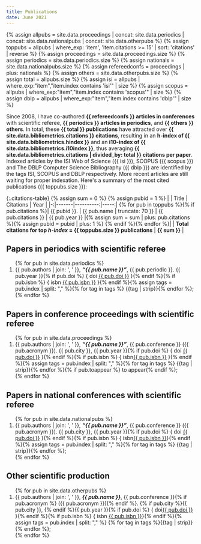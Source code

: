 ```yaml
---
title: Publications
date: June 2021
---
```


{% assign allpubs = site.data.proceedings | concat: site.data.periodics | concat: site.data.nationalpubs | concat: site.data.otherpubs %}
{% assign toppubs = allpubs | where_exp: 'item', 'item.citations >= 15' | sort: 'citations' | reverse %}
{% assign proceedings = site.data.proceedings.size %}
{% assign periodics = site.data.periodics.size %}
{% assign nationals = site.data.nationalpubs.size %}
{% assign refereedconfs = proceedings | plus: nationals %}
{% assign others = site.data.otherpubs.size %}
{% assign total = allpubs.size %}
{% assign isi = allpubs | where_exp:"item","item.index contains 'isi'" | size %}
{% assign scopus = allpubs | where_exp:"item","item.index contains 'scopus'" | size %}
{% assign dblp = allpubs | where_exp:"item","item.index contains 'dblp'" | size %}

Since 2008, I have co-authored **{{ refereedconfs }} articles in conferences** with scientific referee, **{{ periodics }} articles in periodics**, and **{{ others }} others**. In total, these **{{ total }} publications** have attracted over **{{ site.data.bibliometrics.citations }} citations**, resulting in an **h-index of {{ site.data.bibliometrics.hindex }}** and an **i10-index of {{ site.data.bibliometrics.i10index }}**, thus averaging **{{ site.data.bibliometrics.citations | divided_by: total }} citations per paper**. Indexed articles by the ISI Web of Science ({{ isi }}), SCOPUS ({{ scopus }}) and The DBLP Computer Science Bibliography ({{ dblp }}) are identified by the tags <abbr class="tag">ISI</abbr>, <abbr class="tag">SCOPUS</abbr> and <abbr class="tag">DBLP</abbr> respectively. More recent articles are still waiting for proper indexation. Here's a summary of the most cited publications ({{ toppubs.size }}):

{:.citations-table}
{% assign sum = 0 %}
{% assign pubid = 1 %}
| | Title | Citations | Year |
|-:|-------|----------:|-----:|
{% for pub in toppubs %}{% if pub.citations %}| {{ pubid }}. | {{ pub.name | truncate: 70 }} | {{ pub.citations }} | {{ pub.year }} |{% assign sum = sum | plus: pub.citations %}{% assign pubid = pubid | plus: 1 %}
{% endif %}{% endfor %}| | <b>Total citations for top _h-index_ = {{ toppubs.size }} publications</b> | <b>{{ sum }}</b> |


## Papers in periodics with scientific referee

<ol reversed>
{% for pub in site.data.periodics %}
    <li>
      {{ pub.authors | join: ', ' }}, <i><b>&ldquo;{{ pub.name }}&rdquo;</b></i>, {{ pub.periodic }}. {{ pub.year }}{% if pub.doi %} { <abbr>doi</abbr> <a href="http://dx.doi.org/{{ pub.doi }}">{{ pub.doi }}</a> }{% endif %}{% if pub.isbn %} {&nbsp;<abbr>isbn</abbr> <a href="">{{ pub.isbn }}</a>&nbsp;}{% endif %}{% assign tags = pub.index | split: "," %}{% for tag in tags %}&nbsp;<abbr class="tag">{{tag | strip}}</abbr>{% endfor %};
    </li>
{% endfor %}
</ol>

## Papers in conference proceedings with scientific referee

<ol reversed>
{% for pub in site.data.proceedings %}
    <li>
      {{ pub.authors | join: ', ' }}, <i><b>&ldquo;{{ pub.name }}&rdquo;</b></i>, {{ pub.conference }} (<abbr>{{ pub.acronym }}</abbr>). {{ pub.city }}, {{ pub.year }}{% if pub.doi %} { <abbr>doi</abbr> <a href="http://dx.doi.org/{{ pub.doi }}">{{ pub.doi }}</a> }{% endif %}{% if pub.isbn %} {&nbsp;<abbr>isbn</abbr><a href="">{{ pub.isbn }}</a>&nbsp;}{% endif %}{% assign tags = pub.index | split: "," %}{% for tag in tags %}&nbsp;<abbr class="tag">{{tag | strip}}</abbr>{% endfor %}{% if pub.toappear %}&nbsp;<abbr class="tag">to appear</abbr>{% endif %};
    </li>
{% endfor %}
</ol>

## Papers in national conferences with scientific referee

<ol reversed>
{% for pub in site.data.nationalpubs %}
    <li>
      {{ pub.authors | join: ', ' }}, <i><b>&ldquo;{{ pub.name }}&rdquo;</b></i>, {{ pub.conference }} (<abbr>{{ pub.acronym }}</abbr>). {{ pub.city }}, {{ pub.year }}{% if pub.doi %} {&nbsp;<abbr>doi</abbr> <a href="http://dx.doi.org/{{ pub.doi }}">{{ pub.doi }}</a> }{% endif %}{% if pub.isbn %} {&nbsp;<abbr>isbn</abbr><a href="">{{ pub.isbn }}</a>}{% endif %}{% assign tags = pub.index | split: "," %}{% for tag in tags %}&nbsp;<abbr class="tag">{{tag | strip}}</abbr>{% endfor %};
    </li>
{% endfor %}
</ol>

## Other scientific production

<ol reversed>
{% for pub in site.data.otherpubs %}
    <li>
      {{ pub.authors | join: ', ' }}, <i><b>{{ pub.name }}</b></i>, {{ pub.conference }}{% if pub.acronym %} (<abbr>{{ pub.acronym }}</abbr>){% endif %}. {% if pub.city %}{{ pub.city }}, {% endif %}{{ pub.year }}{% if pub.doi %} {&nbsp;<abbr>doi</abbr><a href="http://dx.doi.org/{{ pub.doi }}">{{ pub.doi }}</a> }{% endif %}{% if pub.isbn %} {&nbsp;<abbr>isbn</abbr> <a href="">{{ pub.isbn }}</a>}{% endif %}{% assign tags = pub.index | split: "," %} {% for tag in tags %}<abbr class="tag">{{tag | strip}}</abbr>{% endfor %};
    </li>
{% endfor %}
</ol>